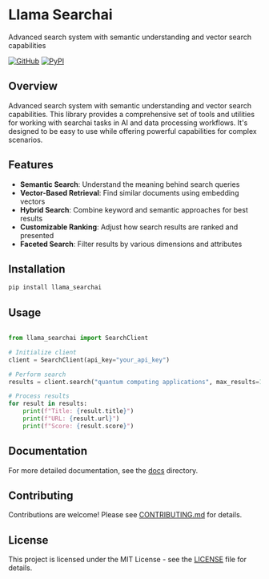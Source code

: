 # Llama Searchai

Advanced search system with semantic understanding and vector search capabilities

[![GitHub](https://img.shields.io/github/license/llamasearchai/llama-searchai)](https://github.com/llamasearchai/llama-searchai/blob/main/LICENSE)
[![PyPI](https://img.shields.io/pypi/v/llama_searchai.svg)](https://pypi.org/project/llama_searchai/)

## Overview


Advanced search system with semantic understanding and vector search capabilities. This library provides a comprehensive set of tools and utilities for
working with searchai tasks in AI and data processing workflows.
It's designed to be easy to use while offering powerful capabilities for complex scenarios.


## Features


- **Semantic Search**: Understand the meaning behind search queries
- **Vector-Based Retrieval**: Find similar documents using embedding vectors
- **Hybrid Search**: Combine keyword and semantic approaches for best results
- **Customizable Ranking**: Adjust how search results are ranked and presented
- **Faceted Search**: Filter results by various dimensions and attributes


## Installation

```bash
pip install llama_searchai
```

## Usage

```python

from llama_searchai import SearchClient

# Initialize client
client = SearchClient(api_key="your_api_key")

# Perform search
results = client.search("quantum computing applications", max_results=10)

# Process results
for result in results:
    print(f"Title: {result.title}")
    print(f"URL: {result.url}")
    print(f"Score: {result.score}")

```

## Documentation

For more detailed documentation, see the [docs](docs/) directory.

## Contributing

Contributions are welcome! Please see [CONTRIBUTING.md](CONTRIBUTING.md) for details.

## License

This project is licensed under the MIT License - see the [LICENSE](LICENSE) file for details.
